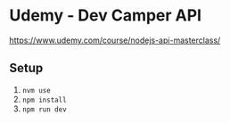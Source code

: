 # Udemy - Dev Camper API

<https://www.udemy.com/course/nodejs-api-masterclass/>

## Setup

1. `nvm use`
1. `npm install`
1. `npm run dev`